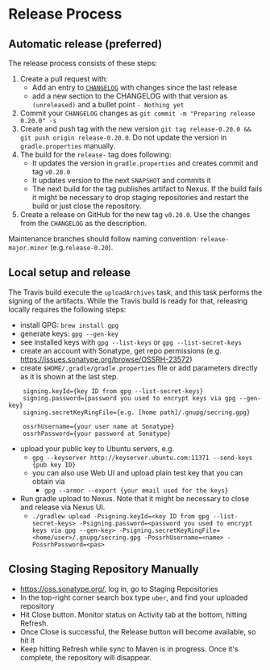 # Release Process

## Automatic release (preferred)

The release process consists of these steps:
  1. Create a pull request with:
     * Add an entry to [`CHANGELOG`](CHANGELOG.md) with changes since the last release
     * add a new section to the CHANGELOG with that version as `(unreleased)` and a bullet point `- Nothing yet`
  1. Commit your `CHANGELOG` changes as `git commit -m "Preparing release 0.20.0" -s`
  1. Create and push tag with the new version `git tag release-0.20.0 && git push origin release-0.20.0`. 
  Do not update the version in `gradle.properties` manually.
  1. The build for the `release-` tag does following:
     * It updates the version in `gradle.properties` and creates commit and tag `v0.20.0`
     * It updates version to the next `SNAPSHOT` and commits it
     * The next build for the tag publishes artifact to Nexus. If the build fails it might 
     be necessary to drop staging repositories and restart the build or just close the repository.
  1. Create a release on GitHub for the new tag `v0.20.0`. Use the changes from the `CHANGELOG` as the description.


Maintenance branches should follow naming convention: `release-major.minor` (e.g.`release-0.20`).

## Local setup and release

The Travis build execute the `uploadArchives` task, and this task performs the signing of the artifacts.
While the Travis build is ready for that, releasing locally requires the following steps:

 * install GPG: `brew install gpg`
 * generate keys: `gpg --gen-key`
 * see installed keys with `gpg --list-keys` or `gpg --list-secret-keys`
 * create an account with Sonatype, get repo permissions (e.g. https://issues.sonatype.org/browse/OSSRH-23572)
 * create `$HOME/.gradle/gradle.properties` file or add parameters directly as it is shown at the last step.
```
    signing.keyId={key ID from gpg --list-secret-keys}
    signing.password={password you used to encrypt keys via gpg --gen-key}
    signing.secretKeyRingFile={e.g. [home path]/.gnupg/secring.gpg}

    ossrhUsername={your user name at Sonatype}
    ossrhPassword={your password at Sonatype}
```
 * upload your public key to Ubuntu servers, e.g.
    * `gpg --keyserver http://keyserver.ubuntu.com:11371 --send-keys {pub key ID}`
    * you can also use Web UI and upload plain test key that you can obtain via
      * `gpg --armor --export {your email used for the keys}`
 * Run gradle upload to Nexus. Note that it might be necessary to close and release via Nexus UI.
    * `./gradlew upload -Psigning.keyId=<key ID from gpg --list-secret-keys> -Psigning.password=<password you used to encrypt keys via gpg --gen-key> -Psigning.secretKeyRingFile=<home/user>/.gnupg/secring.gpg -PossrhUsername=<name> -PossrhPassword=<pas>`

## Closing Staging Repository Manually

 * https://oss.sonatype.org/, log in, go to Staging Repositories
 * In the top-right corner search box type `uber`, and find your uploaded repository
 * Hit Close button. Monitor status on Activity tab at the bottom, hitting Refresh.
 * Once Close is successful, the Release button will become available, so hit it
 * Keep hitting Refresh while sync to Maven is in progress. Once it's complete, the repository will disappear.

